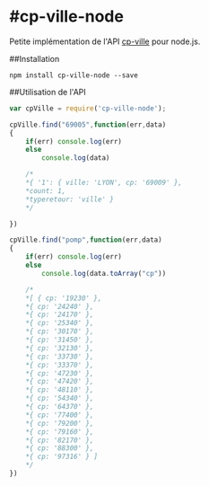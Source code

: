 #cp-ville-node
=============

Petite implémentation de l'API [cp-ville](http://cp-ville.com) pour node.js.

##Installation
```
npm install cp-ville-node --save
```

##Utilisation de l'API

```javascript
var cpVille = require('cp-ville-node');

cpVille.find("69005",function(err,data)
{
	if(err) console.log(err)
	else
		console.log(data)

	/*
	*{ '1': { ville: 'LYON', cp: '69009' },
	*count: 1,
	*typeretour: 'ville' }
	*/

})

cpVille.find("pomp",function(err,data)
{
	if(err) console.log(err)
	else
		console.log(data.toArray("cp"))

	/*
	*[ { cp: '19230' },
	*{ cp: '24240' },
	*{ cp: '24170' },
	*{ cp: '25340' },
	*{ cp: '30170' },
	*{ cp: '31450' },
	*{ cp: '32130' },
	*{ cp: '33730' },
	*{ cp: '33370' },
	*{ cp: '47230' },
	*{ cp: '47420' },
	*{ cp: '48110' },
	*{ cp: '54340' },
	*{ cp: '64370' },
	*{ cp: '77400' },
	*{ cp: '79200' },
	*{ cp: '79160' },
	*{ cp: '82170' },
	*{ cp: '88300' },
	*{ cp: '97316' } ]
	*/
})
```